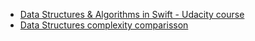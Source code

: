 - [Data Structures & Algorithms in Swift - Udacity course](https://www.udacity.com/course/data-structures-and-algorithms-in-swift--ud1011)
- [Data Structures complexity comparisson](https://www.bigocheatsheet.com)